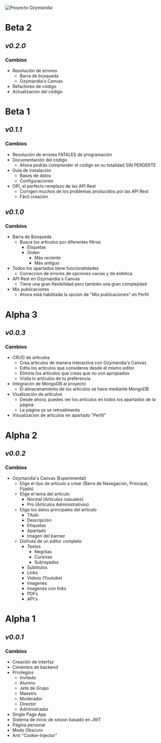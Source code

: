 ![Proyecto Ozymandia](https://i.imgur.com/dGSrHUf.png)

# **Beta 2**
## _v0.2.0_
### Cambios
- Resolución de errores
    - Barra de búsqueda
    - Ozymandia's Canvas
- Refactoreo de código
- Actualización del código

# **Beta 1**
## _v0.1.1_
### Cambios
- Resolución de errores FATALES de programación
- Documentación del código
    - Ahora podrás comprender el código en su totalidad SIN PERDERTE
- Guia de instalación
    - Bases de datos
    - Configuraciones
- OPI, el perfecto remplazo de las API Rest
    - Corrigen muchos de los problemas producidos por las API Rest
    - Fácil creación

## _v0.1.0_
### Cambios
- Barra de Búsqueda
    - Busca los articulos por diferentes filtros
        - Etiquetas
        - Orden
            - Más reciente
            - Más antiguo
- Todos los apartados tiene funcionalidades
    - Correccion de errores de opciones vacias y de estetica
- API Rest en Ozymandia`s Canvas
    - Tiene una gran flexibilidad pero también una gran complejidad
- Mis publicaciones
    - Ahora está habilitada la opción de "Mis publicaciones" en Perfil

# **Alpha 3**
## _v0.0.3_
### Cambios
- CRUD de articulos
    - Crea artículos de manera interactiva con Ozymandia's Canvas
    - Edita los artículos que consideres desde el mismo editor
    - Elimina los artículos que creas que no son apropiados
    - Visita lo artículos de tu preferencia
- Integracón de MongoDB al proyecto
    - El almacenamiento de los artículos se hace mediante MongoDB
- Viualización de artículos
    - Desde ahora, puedes ver los artículos en todos los apartados de la página
    - La página ya se retroalimenta
- Visualizacion de articulos en apartado "Perfil"

# **Alpha 2**
## _v0.0.2_
### Cambios
- Ozymandia's Canvas (Experimental)
    - Elige el tipo de artículo a crear (Barra de Navegación, Principal, Fijado)
    - Elige el tema del artículo
        - Normal (Artículos casuales)
        - Pro (Artículos Administrativos)
    - Elige los datos principales del artículo
        - Título
        - Descripción
        - Etiquetas
        - Apartado
        - Imagen del banner
    - Disfruta de un editor completo
        - Textos
            - Negritas
            - Cursivas
            - Subrayados
        - Subtítulos
        - Links
        - Videos (Youtube)
        - Imagenes
        - Imagenes con links
        - PDFs
        - API's

# **Alpha 1**
## _v0.0.1_
### Cambios
- Creación de interfaz
- Cimientos de backend
- Privilegios
    - Invitado
    - Alumno
    - Jefe de Grupo
    - Maestro
    - Moderador
    - Director
    - Administrador
- Single Page App
- Sistema de inicio de sesion basado en JWT
- Página personal
- Modo Obscuro
- Anti "Cookie-Injector"